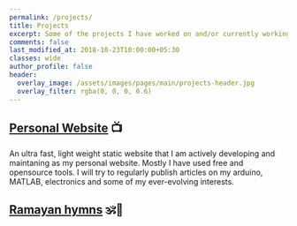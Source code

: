 ```yaml
---
permalink: /projects/
title: Projects
excerpt: Some of the projects I have worked on and/or currently working
comments: false
last_modified_at: 2018-10-23T10:00:00+05:30
classes: wide
author_profile: false
header:
  overlay_image: /assets/images/pages/main/projects-header.jpg
  overlay_filter: rgba(0, 0, 0, 0.6)
---
```


## [Personal Website](/projects/personal-website) 📺
An ultra fast, light weight static website that I am actively developing and maintaning as my personal website. Mostly I have used free and opensource tools. I will try to regularly publish articles on my arduino, MATLAB, electronics and some of my ever-evolving interests.

## [Ramayan hymns](/projects/ramayan-hymns) 🕉🔅